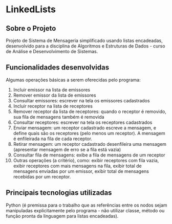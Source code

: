# LinkedLists

## Sobre o Projeto

Projeto de Sistema de Mensageria simplificado usando listas encadeadas, desenvolvido para a disciplina de Algoritmos e Estruturas de Dados - curso de Análise e Desenvolvimento de Sistemas.


## Funcionalidades desenvolvidas
Algumas operações básicas a serem oferecidas pelo programa:
1) Incluir emissor na lista de emissores
2) Remover emissor da lista de emissores
3) Consultar emissores: escrever na tela os emissores cadastrados
4) Incluir receptor na lista de receptores
5) Remover receptor da lista de receptores: quando o receptor é removido, sua fila
de mensagens também é removida
6) Consultar receptores: escrever na tela os receptores cadastrados
7) Enviar mensagem: um receptor cadastrado escreve a mensagem, e define quais
são os receptores (pelo menos um receptor). A mensagem é enfileirada na fila de
cada receptor.
8) Retirar mensagem: um receptor cadastrado desenfileira uma mensagem
(apresentar mensagem de erro se a fila está vazia)
9) Consultar fila de mensagens: exibe a fila de mensagens de um receptor
10) Outras operações (a critério), como: exibir receptores com fila vazia, exibir
receptores com mais mensagens na fila, exibir total de mensagens enviadas por
um emissor, exibir total de mensagens recebidas por um receptor.

## Principais tecnologias utilizadas

Python (é premissa para o trabalho que as referências entre os nodos sejam manipuladas explicitamente pelo programa  - não utilizar classe,
método ou função pronta da linguagem para listas encadeadas).